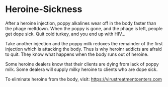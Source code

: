 # Heroine-Sickness
After a heroine injection, poppy alkalines wear off in the body faster than the phage meltdown. When the poppy is gone, and the phage is left, people get dope sick. Quit cold turkey, and you end up with HIV...


Take another injection and the poppy milk redoxes the remainder of the first injection which is attacking the body. Thus is why heroinr addicts are afraid to quit. They know what happens when the body runs out of heroine.

Some heroine dealers know that their clients are dying from lack of poppy milk. Some dealera will supply milky heroine to clients who are dope sick.

To eliminate heroine from the body, visit:
https://virustreatmentcenters.com

